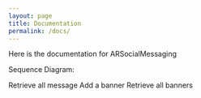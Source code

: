 ```yaml
---
layout: page
title: Documentation
permalink: /docs/
---
```


  Here is the documentation for ARSocialMessaging


Sequence Diagram:

Retrieve all message
Add a banner
Retrieve all banners